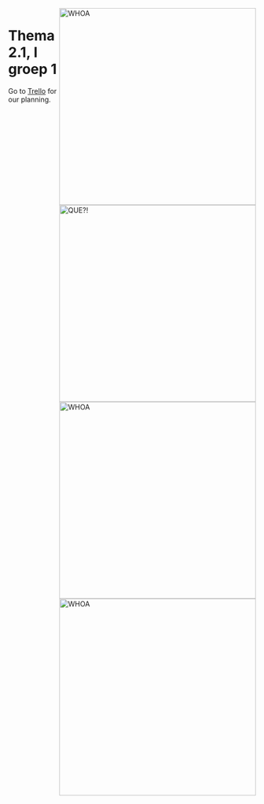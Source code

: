 <img src="http://i.imgur.com/lz7hOlC.gif" width="400" title="WHOA" style="float:right"/>  

<img src="http://puu.sh/8f76Y" width="400" title="QUE?!" style="float:right"/>  
<img src="http://i.imgur.com/prKuD9O.gif" width="400" title="WHOA" style="float:right"/>  
<img src="http://i.imgur.com/YiwxQKy.gif" width="400" title="WHOA" style="float:right"/>  

# Thema 2.1, I groep 1

Go to [Trello](https://trello.com/b/q3iyydCd/thema-2-1-i) for our planning.
